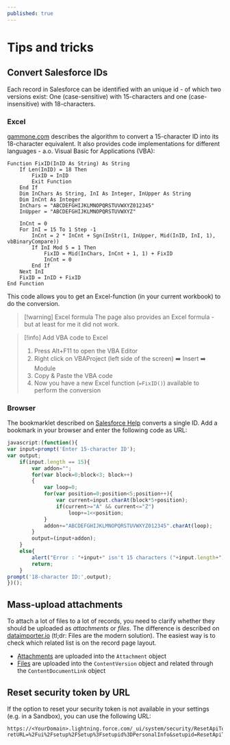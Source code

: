 ```yaml
---
published: true
---
```

# Tips and tricks

## Convert Salesforce IDs
Each record in Salesforce can be identified with an unique id - of which two versions exist: One (case-sensitive) with 15-characters and one (case-insensitive) with 18-characters.
### Excel
[gammone.com](https://www.gammone.com/en/programming/how-to-convert-salesforce-id-from-15-to-18-chars) describes the algorithm to convert a 15-character ID into its 18-character equivalent. It also provides code implementations for different languages - a.o. Visual Basic for Applications (VBA):
```vb.net
Function FixID(InID As String) As String
	If Len(InID) = 18 Then
		FixID = InID
		Exit Function
	End If
	Dim InChars As String, InI As Integer, InUpper As String
	Dim InCnt As Integer
	InChars = "ABCDEFGHIJKLMNOPQRSTUVWXYZ012345"
	InUpper = "ABCDEFGHIJKLMNOPQRSTUVWXYZ"

	InCnt = 0
	For InI = 15 To 1 Step -1
		InCnt = 2 * InCnt + Sgn(InStr(1, InUpper, Mid(InID, InI, 1), vbBinaryCompare))
		If InI Mod 5 = 1 Then
			FixID = Mid(InChars, InCnt + 1, 1) + FixID
			InCnt = 0
		End If
	Next InI
	FixID = InID + FixID
End Function
```

This code allows you to get an Excel-function (in your current workbook) to do the conversion.

> [!warning] Excel formula
> The page also provides an Excel formula - but at least for me it did not work.

> [!info] Add VBA code to Excel
> 1. Press Alt+F11 to open the VBA Editor
> 2. Right click on VBAProject (left side of the screen) ➡️ Insert ➡️ Module
> 3. Copy & Paste the VBA code
> 4. Now you have a new Excel function (`=FixID()`) available to perform the conversion
### Browser
The bookmarklet described on [Salesforce Help](https://help.salesforce.com/s/articleView?id=000385066&type=1) converts a single ID. Add a bookmark in your browser and enter the following code as URL:
```js
javascript:(function(){
var input=prompt('Enter 15-character ID');
var output;
	if(input.length == 15){
		var addon="";
		for(var block=0;block<3; block++)
		{
			var loop=0;
			for(var position=0;position<5;position++){
				var current=input.charAt(block*5+position);
				if(current>="A" && current<="Z")
					loop+=1<<position;
			}
			addon+="ABCDEFGHIJKLMNOPQRSTUVWXYZ012345".charAt(loop);
		}
		output=(input+addon);
	}
	else{
		alert("Error : "+input+" isn't 15 characters ("+input.length+")");
		return;
	}
prompt('18-character ID:',output);
})();
```
## Mass-upload attachments
To attach a lot of files to a lot of records, you need to clarify whether they should be uploaded as *attachments* or *files*. The difference is described on [dataimporter.io](https://www.dataimporter.io/blog/the-difference-between-files-attachments-in-salesforce) (tl;dr: Files are the modern solution). The easiest way is to check which related list is on the record page layout.

- [Attachments](https://developer.salesforce.com/docs/atlas.en-us.dataLoader.meta/dataLoader/loader_attachments.htm) are uploaded into the `Attachment` object
- [Files](https://help.salesforce.com/s/articleView?id=000382372&type=1) are uploaded into the `ContentVersion` object and related through the `ContentDocumentLink` object
## Reset security token by URL
If the option to reset your security token is not available in your settings (e.g. in a Sandbox), you can use the following URL:
```
https://<YourDomain>.lightning.force.com/_ui/system/security/ResetApiTokenEdit?retURL=%2Fui%2Fsetup%2FSetup%3Fsetupid%3DPersonalInfo&setupid=ResetApiToken
```